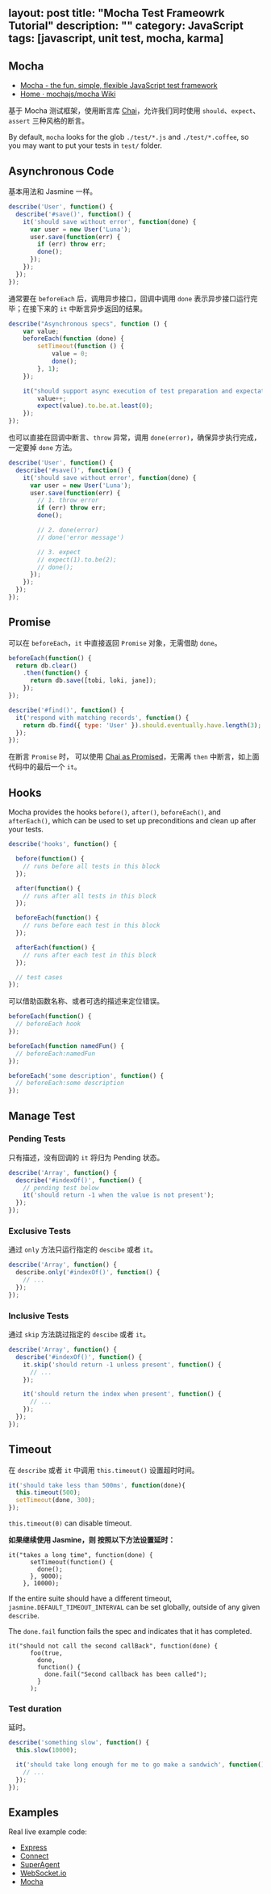 layout: post
title: "Mocha Test Frameowrk Tutorial"
description: ""
category: JavaScript
tags: [javascript, unit test, mocha, karma]
---

## Mocha

- [Mocha - the fun, simple, flexible JavaScript test framework](https://mochajs.org/#asynchronous-code)
- [Home · mochajs/mocha Wiki](https://github.com/mochajs/mocha/wiki)

基于 Mocha 测试框架，使用断言库 [Chai](http://chaijs.com/)，允许我们同时使用 `should`、`expect`、`assert` 三种风格的断言。

By default, `mocha` looks for the glob `./test/*.js` and `./test/*.coffee`, so you may want to put your tests in `test/` folder.

<!-- more -->

## Asynchronous Code

基本用法和 Jasmine 一样。

```js
describe('User', function() {
  describe('#save()', function() {
    it('should save without error', function(done) {
      var user = new User('Luna');
      user.save(function(err) {
        if (err) throw err;
        done();
      });
    });
  });
});
```

通常要在 `beforeEach` 后，调用异步接口，回调中调用 `done` 表示异步接口运行完毕；在接下来的 `it` 中断言异步返回的结果。

```js
describe("Asynchronous specs", function () {
    var value;
    beforeEach(function (done) {
        setTimeout(function () {
            value = 0;
            done();
        }, 1);
    });

    it("should support async execution of test preparation and expectations", function () {
        value++;
        expect(value).to.be.at.least(0);
    });
});
```

也可以直接在回调中断言、`throw` 异常，调用 `done(error)`，确保异步执行完成，一定要掉 `done` 方法。

```js
describe('User', function() {
  describe('#save()', function() {
    it('should save without error', function(done) {
      var user = new User('Luna');
      user.save(function(err) {
        // 1. throw error
        if (err) throw err;
        done();

        // 2. done(error)
        // done('error message')

        // 3. expect
        // expect(1).to.be(2);
        // done();
      });
    });
  });
});
```

## Promise

可以在 `beforeEach`，`it` 中直接返回 `Promise` 对象，无需借助 `done`。

```js
beforeEach(function() {
  return db.clear()
    .then(function() {
      return db.save([tobi, loki, jane]);
    });
});

describe('#find()', function() {
  it('respond with matching records', function() {
    return db.find({ type: 'User' }).should.eventually.have.length(3);
  });
});
```

在断言 `Promise` 时， 可以使用 [Chai as Promised](https://www.npmjs.com/package/chai-as-promised)，无需再 `then` 中断言，如上面代码中的最后一个 `it`。

## Hooks

Mocha provides the hooks `before()`, `after()`, `beforeEach()`, and `afterEach()`, which can be used to set up preconditions and clean up after your tests.

```js
describe('hooks', function() {

  before(function() {
    // runs before all tests in this block
  });

  after(function() {
    // runs after all tests in this block
  });

  beforeEach(function() {
    // runs before each test in this block
  });

  afterEach(function() {
    // runs after each test in this block
  });

  // test cases
});
```

可以借助函数名称、或者可选的描述来定位错误。

```js
beforeEach(function() {
  // beforeEach hook
});

beforeEach(function namedFun() {
  // beforeEach:namedFun
});

beforeEach('some description', function() {
  // beforeEach:some description
});
```

## Manage Test

### Pending Tests

只有描述，没有回调的 `it` 将归为 Pending 状态。

```js
describe('Array', function() {
  describe('#indexOf()', function() {
    // pending test below
    it('should return -1 when the value is not present');
  });
});
```

### Exclusive Tests

通过 `only` 方法只运行指定的 `descibe` 或者 `it`。

```js
describe('Array', function() {
  describe.only('#indexOf()', function() {
    // ...
  });
});
```

### Inclusive Tests

通过 `skip` 方法跳过指定的 `descibe` 或者 `it`。

```js
describe('Array', function() {
  describe('#indexOf()', function() {
    it.skip('should return -1 unless present', function() {
      // ...
    });

    it('should return the index when present', function() {
      // ...
    });
  });
});
```

## Timeout

在 `describe` 或者 `it` 中调用 `this.timeout()` 设置超时时间。

```js
it('should take less than 500ms', function(done){
  this.timeout(500);
  setTimeout(done, 300);
});
```

`this.timeout(0)` can disable timeout.

__如果继续使用 Jasmine，则 按照以下方法设置延时：__

```
it("takes a long time", function(done) {
      setTimeout(function() {
        done();
      }, 9000);
    }, 10000);
```

If the entire suite should have a different timeout, `jasmine.DEFAULT_TIMEOUT_INTERVAL` can be set globally, outside of any given `describe`.

The `done.fail` function fails the spec and indicates that it has completed.

```
it("should not call the second callBack", function(done) {
      foo(true,
        done,
        function() {
          done.fail("Second callback has been called");
        }
      );
```

### Test duration

延时。

```js
describe('something slow', function() {
  this.slow(10000);

  it('should take long enough for me to go make a sandwich', function() {
    // ...
  });
});
```

## Examples

Real live example code:

* [Express](https://github.com/visionmedia/express/tree/master/test)
* [Connect](https://github.com/senchalabs/connect/tree/master/test)
* [SuperAgent](https://github.com/visionmedia/superagent/tree/master/test/node)
* [WebSocket.io](https://github.com/LearnBoost/websocket.io/tree/master/test)
* [Mocha](https://github.com/mochajs/mocha/tree/master/test)